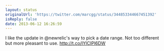 ```yaml
---
layout: status
originalUrl: 'https://twitter.com/marcgg/status/344853344667451392'
isReply: false
date: 2013-06-12 16:26:59
---
```


I like the update in @newrelic's way to pick a date range. Not too different but more pleasant to use.  http://t.co/IYlCIPl6DW
